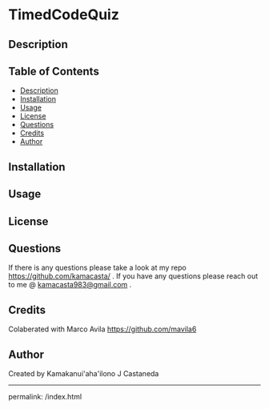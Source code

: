 # TimedCodeQuiz

## Description 



## Table of Contents

- [Description](#description)
- [Installation](#installation)
- [Usage](#usage)
- [License](#license)
- [Questions](#questions)
- [Credits](#credits)
- [Author](#author)

## Installation 



## Usage 



## License 



## Questions

If there is any questions please take a look at my repo https://github.com/kamacasta/ . If you have any questions please reach out to me @ kamacasta983@gmail.com .

## Credits

Colaberated with Marco Avila https://github.com/mavila6

## Author


Created by Kamakanui'aha'ilono J Castaneda


---
permalink: /index.html

